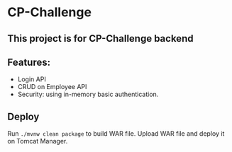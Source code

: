 # CP-Challenge

## This project is for CP-Challenge backend

## Features:
- Login API
- CRUD on Employee API
- Security: using in-memory basic authentication.


## Deploy
Run `./mvnw clean package` to build WAR file. Upload WAR file and deploy it on Tomcat Manager.
